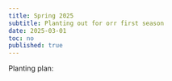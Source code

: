 ```yaml
---
title: Spring 2025
subtitle: Planting out for orr first season
date: 2025-03-01
toc: no
published: true
---
```


Planting plan:
